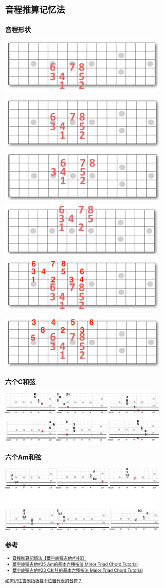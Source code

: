 # 音程推算记忆法

## 音程形状

![](../images/interval/interval_1.png)

![](../images/interval/interval_2.png)

![](../images/interval/interval_3.png)

![](../images/interval/interval_4.png)

![](../images/interval/interval_all_1.png)

![](../images/interval/interval_all_2.png)

## 六个C和弦

![](../images/interval/six_c_major.png)

## 六个Am和弦

![](../images/interval/six_a_minor.png)


## 参考
- [音程推算記憶法【葉宇峻彈吉他#148】](https://www.youtube.com/watch?v=SCfF4gDwSRY)
- [葉宇峻彈吉他#25 Am的基本六種按法 Minor Triad Chord Tutorial](https://www.youtube.com/watch?v=FfbP0ZlVde4&list=PL7yZwNs7cH5QmdGvL7XtnoQ6VAsDfjBXH&index=38)
- [葉宇峻彈吉他#23 C和弦的基本六種按法 Major Triad Chord Tutorial](https://www.youtube.com/watch?v=9MSbllQNW14&list=PL7yZwNs7cH5QmdGvL7XtnoQ6VAsDfjBXH&index=39)

[如何记住吉他指板每个位置代表的音符？](https://www.zhihu.com/question/350769241)
